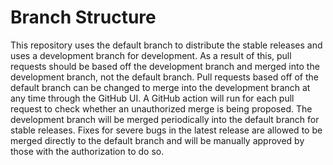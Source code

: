 # Branch Structure
This repository uses the default branch to distribute the stable releases and uses a development branch for development.  As a result of this, pull requests should be based off the development branch and merged into the development branch, not the default branch.  Pull requests based off of the default branch can be changed to merge into the development branch at any time through the GitHub UI.  A GitHub action will run for each pull request to check whether an unauthorized merge is being proposed.  The development branch will be merged periodically into the default branch for stable releases.  Fixes for severe bugs in the latest release are allowed to be merged directly to the default branch and will be manually approved by those with the authorization to do so.
